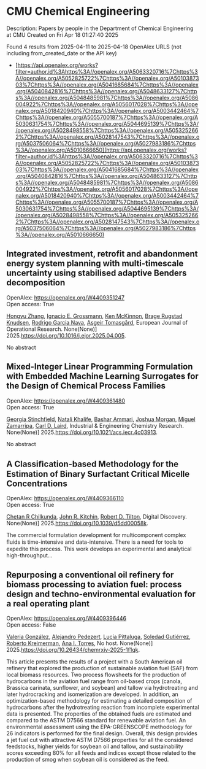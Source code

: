 # CMU Chemical Engineering
Description: Papers by people in the Department of Chemical Engineering at CMU
Created on Fri Apr 18 01:27:40 2025

Found 4 results from 2025-04-11 to 2025-04-18
OpenAlex URLS (not including from_created_date or the API key)
- [https://api.openalex.org/works?filter=author.id%3Ahttps%3A//openalex.org/A5063320716%7Chttps%3A//openalex.org/A5052825722%7Chttps%3A//openalex.org/A5010387303%7Chttps%3A//openalex.org/A5041685684%7Chttps%3A//openalex.org/A5040842816%7Chttps%3A//openalex.org/A5048633127%7Chttps%3A//openalex.org/A5048485981%7Chttps%3A//openalex.org/A5086004922%7Chttps%3A//openalex.org/A5056017028%7Chttps%3A//openalex.org/A5018420940%7Chttps%3A//openalex.org/A5003442464%7Chttps%3A//openalex.org/A5055700187%7Chttps%3A//openalex.org/A5030631754%7Chttps%3A//openalex.org/A5044695139%7Chttps%3A//openalex.org/A5028498558%7Chttps%3A//openalex.org/A5053252662%7Chttps%3A//openalex.org/A5028147543%7Chttps%3A//openalex.org/A5037506064%7Chttps%3A//openalex.org/A5027983186%7Chttps%3A//openalex.org/A5010666650](https://api.openalex.org/works?filter=author.id%3Ahttps%3A//openalex.org/A5063320716%7Chttps%3A//openalex.org/A5052825722%7Chttps%3A//openalex.org/A5010387303%7Chttps%3A//openalex.org/A5041685684%7Chttps%3A//openalex.org/A5040842816%7Chttps%3A//openalex.org/A5048633127%7Chttps%3A//openalex.org/A5048485981%7Chttps%3A//openalex.org/A5086004922%7Chttps%3A//openalex.org/A5056017028%7Chttps%3A//openalex.org/A5018420940%7Chttps%3A//openalex.org/A5003442464%7Chttps%3A//openalex.org/A5055700187%7Chttps%3A//openalex.org/A5030631754%7Chttps%3A//openalex.org/A5044695139%7Chttps%3A//openalex.org/A5028498558%7Chttps%3A//openalex.org/A5053252662%7Chttps%3A//openalex.org/A5028147543%7Chttps%3A//openalex.org/A5037506064%7Chttps%3A//openalex.org/A5027983186%7Chttps%3A//openalex.org/A5010666650)

## Integrated investment, retrofit and abandonment energy system planning with multi-timescale uncertainty using stabilised adaptive Benders decomposition   

OpenAlex: https://openalex.org/W4409351247    
Open access: True
    
[Hongyu Zhang](https://openalex.org/A5100412594), [Ignacio E. Grossmann](https://openalex.org/A5056017028), [Ken McKinnon](https://openalex.org/A5104040701), [Brage Rugstad Knudsen](https://openalex.org/A5050446060), [Rodrigo Garcia Nava](https://openalex.org/A5069005829), [Asgeir Tomasgård](https://openalex.org/A5068032633), European Journal of Operational Research. None(None)] 2025.https://doi.org/10.1016/j.ejor.2025.04.005.
    
No abstract    

    

## Mixed-Integer Linear Programming Formulation with Embedded Machine Learning Surrogates for the Design of Chemical Process Families   

OpenAlex: https://openalex.org/W4409361480    
Open access: True
    
[Georgia Stinchfield](https://openalex.org/A5007541692), [Natali Khalife](https://openalex.org/A5117110943), [Bashar Ammari](https://openalex.org/A5092486945), [Joshua Morgan](https://openalex.org/A5112228170), [Miguel Zamarripa](https://openalex.org/A5015881602), [Carl D. Laird](https://openalex.org/A5030631754), Industrial & Engineering Chemistry Research. None(None)] 2025.https://doi.org/10.1021/acs.iecr.4c03913.
    
No abstract    

    

## A Classiﬁcation-based Methodology for the Estimation of Binary Surfactant Critical Micelle Concentrations   

OpenAlex: https://openalex.org/W4409366110    
Open access: True
    
[Chetan R Chilkunda](https://openalex.org/A5117112191), [John R. Kitchin](https://openalex.org/A5003442464), [Robert D. Tilton](https://openalex.org/A5037506064), Digital Discovery. None(None)] 2025.https://doi.org/10.1039/d5dd00058k.
    
The commercial formulation development for multicomponent complex ﬂuids is time-intensive and data-intensive. There is a need for tools to expedite this process. This work develops an experimental and analytical high-throughput...    

    

## Repurposing a conventional oil refinery for biomass processing to aviation fuel: process design and techno-environmental evaluation for a real operating plant   

OpenAlex: https://openalex.org/W4409396446    
Open access: False
    
[Valeria González](https://openalex.org/A5108540581), [Alejandro Pedezert](https://openalex.org/A5117126067), [Lucía Pittaluga](https://openalex.org/A5044345238), [Soledad Gutiérrez](https://openalex.org/A5109918062), [Roberto Kreimerman](https://openalex.org/A5027410076), [Ana I. Torres](https://openalex.org/A5027983186), No host. None(None)] 2025.https://doi.org/10.26434/chemrxiv-2025-1f1qk.
    
This article presents the results of a project with a South American oil refinery that explored the production of sustainable aviation fuel (SAF) from local biomass resources. Two process flowsheets for the production of hydrocarbons in the aviation fuel range from oil-based crops (canola, Brassica carinata, sunflower, and soybean) and tallow via hydrotreating and later hydrocracking and isomerization are developed. In addition, an optimization-based methodology for estimating a detailed composition of hydrocarbons after the hydrotreating reaction from incomplete experimental data is presented. The properties of the obtained fuels are estimated and compared to the ASTM D7566 standard for renewable aviation fuel. An environmental assessment using the EPA-GREENSCOPE methodology for 26 indicators is performed for the final design. Overall, this design provides a jet fuel cut with attractive ASTM D7566 properties for all the considered feedstocks, higher yields for soybean oil and tallow, and sustainability scores exceeding 80% for all feeds and indices except those related to the production of smog when soybean oil is considered as the feed.    

    
